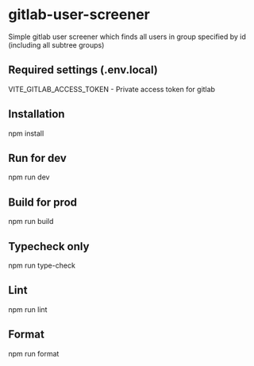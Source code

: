 # gitlab-user-screener
Simple gitlab user screener which finds all users in group specified by id (including all subtree groups)

## Required settings (.env.local)
VITE_GITLAB_ACCESS_TOKEN - Private access token for gitlab

## Installation
npm install

## Run for dev
npm run dev

## Build for prod
npm run build

## Typecheck only
npm run type-check

## Lint
npm run lint

## Format
npm run format

